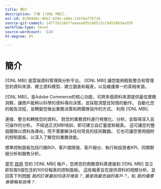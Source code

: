 ```yaml
---
title: 簡介
description: 了解 [!DNL MBI].
exl-id: 0c960d8c-9bb7-429e-a88e-21678a77b710
source-git-commit: 14777b216bf7aaeea0fb2d0513cc94539034a359
workflow-type: tm+mt
source-wordcount: '224'
ht-degree: 0%

---
```


# 簡介

[!DNL MBI] 是雲端資料管理與分析平台。 [!DNL MBI] 讓您能夠輕鬆整合和管理您的資料來源、建立資料模型、建立圖表和報表，以及維護單一的真相來源。

[!DNL MBI]，是Adobe Commerce的核心功能，可跨多個資料來源提供最佳實務洞察，讓商戶能夠以科學的資料導向決策，並採取清楚且知情的動作。 自動化您的報告流程，並轉變您做出業務決策和跨團隊協作的方式。 利用 [!DNL MBI].

連接、整合和轉換您的資料。 對您的業務資料進行視覺化、分析，並取得深入且可操作的分析。 不經過正式MBI培訓，即可建立自訂量度和報表。 這可讓您的整個團隊以資料為導向，而不需要解決任何常見的技術難題。 它也可讓您使用隨附的控制面板，以深入了解您的業務效能。

標準控制面板包括行銷ROI、客戶期限值、客戶細分、執行和投資者KPI、同類群組分析和銷售分析。

當您 [啟用](../getting-started/onpremise-activation.md) 您的 [!DNL MBI] 帳戶，您將您的商務資料庫連接到 [!DNL MBI] 並立即存取5個包含約100份報表的控制面板。 這些報表旨在提供資料的相關分析，並回答下列問題 *我的訂單量如何逐月增長？*, *誰是我最忠誠的客戶？*，和 *我的優惠券策略有效嗎？*.
